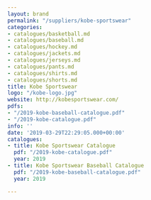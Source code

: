 ```yaml
---
layout: brand
permalink: "/suppliers/kobe-sportswear"
categories:
- catalogues/basketball.md
- catalogues/baseball.md
- catalogues/hockey.md
- catalogues/jackets.md
- catalogues/jerseys.md
- catalogues/pants.md
- catalogues/shirts.md
- catalogues/shorts.md
title: Kobe Sportswear
logo: "/kobe-logo.jpg"
website: http://kobesportswear.com/
pdfs:
- "/2019-kobe-baseball-catalogue.pdf"
- "/2019-kobe-catalogue.pdf"
info: ''
date: '2019-03-29T22:29:05.000+00:00'
catalogues:
- title: Kobe Sportswear Catalogue
  pdf: "/2019-kobe-catalogue.pdf"
  year: 2019
- title: Kobe Sportswear Baseball Catalogue
  pdf: "/2019-kobe-baseball-catalogue.pdf"
  year: 2019

---
```

